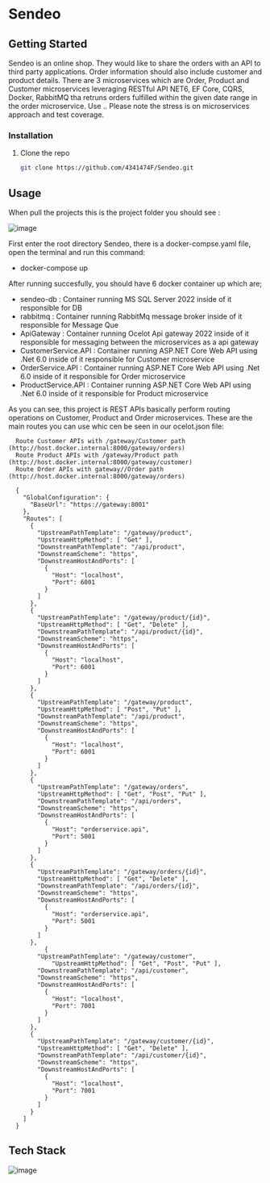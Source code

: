 # Sendeo

## Getting Started

Sendeo is an online shop. They would like to share the orders with an API to third party applications. Order information should also include customer and product details. There are 3 microservices which are Order, Product and Customer microservices leveraging RESTful API NET6, EF Core, CQRS, Docker, RabbitMQ tha retruns orders fulfilled within the given date range in the order microservice. Use .. Please note the stress is on microservices approach and test coverage.

### Installation

1. Clone the repo
   ```sh
   git clone https://github.com/4341474F/Sendeo.git
   ```
## Usage

When pull the projects this is the project folder you should see :

![image](https://user-images.githubusercontent.com/19145921/210164814-77e336be-7481-4c6f-8726-a84d5b7850dd.png)

First enter the root directory Sendeo, there is a docker-compse.yaml file, open the terminal and run this command:
  
  * docker-compose up
  
 After running succesfully, you should have 6 docker container up which are;
  * sendeo-db           : Container running MS SQL Server 2022 inside of it responsible for DB
  * rabbitmq            : Container running RabbitMq message broker inside of it responsible for Message Que
  * ApiGateway          : Container running Ocelot Api gateway 2022 inside of it responsible for messaging between the microservices as a api gateway
  * CustomerService.API : Container running ASP.NET Core Web API using .Net 6.0 inside of it responsible for Customer microservice
  * OrderService.API    : Container running ASP.NET Core Web API using .Net 6.0 inside of it responsible for Order microservice
  * ProductService.API  : Container running ASP.NET Core Web API using .Net 6.0 inside of it responsible for Product microservice

   As you can see, this project is REST APIs basically perform routing operations on Customer, Product and Order microservices.
   These are the main routes you can use whic cen be seen in our ocelot.json file:
      
      Route Customer APIs with /gateway/Customer path (http://host.docker.internal:8000/gateway/orders)
      Route Product APIs with /gateway/Product path (http://host.docker.internal:8000/gateway/customer)
      Route Order APIs with gateway//Order path (http://host.docker.internal:8000/gateway/orders)

      {
        "GlobalConfiguration": {
          "BaseUrl": "https://gateway:8001"
        },
        "Routes": [
          {
            "UpstreamPathTemplate": "/gateway/product",
            "UpstreamHttpMethod": [ "Get" ],
            "DownstreamPathTemplate": "/api/product",
            "DownstreamScheme": "https",
            "DownstreamHostAndPorts": [
              {
                "Host": "localhost",
                "Port": 6001
              }
            ]
          },
          {
            "UpstreamPathTemplate": "/gateway/product/{id}",
            "UpstreamHttpMethod": [ "Get", "Delete" ],
            "DownstreamPathTemplate": "/api/product/{id}",
            "DownstreamScheme": "https",
            "DownstreamHostAndPorts": [
              {
                "Host": "localhost",
                "Port": 6001
              }
            ]
          },
          {
            "UpstreamPathTemplate": "/gateway/product",
            "UpstreamHttpMethod": [ "Post", "Put" ],
            "DownstreamPathTemplate": "/api/product",
            "DownstreamScheme": "https",
            "DownstreamHostAndPorts": [
              {
                "Host": "localhost",
                "Port": 6001
              }
            ]
          },
          {
            "UpstreamPathTemplate": "/gateway/orders",
            "UpstreamHttpMethod": [ "Get", "Post", "Put" ],
            "DownstreamPathTemplate": "/api/orders",
            "DownstreamScheme": "https",
            "DownstreamHostAndPorts": [
              {
                "Host": "orderservice.api",
                "Port": 5001
              }
            ]
          },
          {
            "UpstreamPathTemplate": "/gateway/orders/{id}",
            "UpstreamHttpMethod": [ "Get", "Delete" ],
            "DownstreamPathTemplate": "/api/orders/{id}",
            "DownstreamScheme": "https",
            "DownstreamHostAndPorts": [
              {
                "Host": "orderservice.api",
                "Port": 5001
              }
            ]
          },
              {
            "UpstreamPathTemplate": "/gateway/customer",
                "UpstreamHttpMethod": [ "Get", "Post", "Put" ],
            "DownstreamPathTemplate": "/api/customer",
            "DownstreamScheme": "https",
            "DownstreamHostAndPorts": [
              {
                "Host": "localhost",
                "Port": 7001
              }
            ]
          },
          {
            "UpstreamPathTemplate": "/gateway/customer/{id}",
            "UpstreamHttpMethod": [ "Get", "Delete" ],
            "DownstreamPathTemplate": "/api/customer/{id}",
            "DownstreamScheme": "https",
            "DownstreamHostAndPorts": [
              {
                "Host": "localhost",
                "Port": 7001
              }
            ]
          }
        ]
      }



## Tech Stack

![image](https://user-images.githubusercontent.com/19145921/210165120-c0480835-04ba-4ded-b280-0646b48511c7.png)

